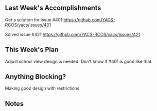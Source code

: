 ## Last Week's Accomplishments

Get a solution for issue #401 https://github.com/YACS-RCOS/yacs/issues/401

Solved issue #421 https://github.com/YACS-RCOS/yacs/issues/421


    
## This Week's Plan

Adjust school view design is needed. Don't know if #401 is good like that.


## Anything Blocking?

Making good design with restrictions.

## Notes



